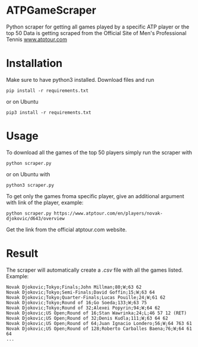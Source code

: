 # ATPGameScraper
Python scraper for getting all games played by a specific ATP player or the top 50
Data is getting scraped from the Official Site of Men's Professional Tennis www.atptour.com

# Installation
Make sure to have python3 installed. Download files and run 

    pip install -r requirements.txt

or on Ubuntu

    pip3 install -r requirements.txt

# Usage
To download all the games of the top 50 players simply run the scraper with

    python scraper.py

or on Ubuntu with

    python3 scraper.py

To get only the games froma specific player, give an additional argument with link of the player, example:

    python scraper.py https://www.atptour.com/en/players/novak-djokovic/d643/overview

Get the link from the official atptour.com website.

# Result
The scraper will automatically create a *.csv* file with all the games listed. Example:

    Novak Djokovic;Tokyo;Finals;John Millman;80;W;63 62
    Novak Djokovic;Tokyo;Semi-Finals;David Goffin;15;W;63 64
    Novak Djokovic;Tokyo;Quarter-Finals;Lucas Pouille;24;W;61 62
    Novak Djokovic;Tokyo;Round of 16;Go Soeda;133;W;63 75
    Novak Djokovic;Tokyo;Round of 32;Alexei Popyrin;94;W;64 62
    Novak Djokovic;US Open;Round of 16;Stan Wawrinka;24;L;46 57 12 (RET)
    Novak Djokovic;US Open;Round of 32;Denis Kudla;111;W;63 64 62
    Novak Djokovic;US Open;Round of 64;Juan Ignacio Londero;56;W;64 763 61
    Novak Djokovic;US Open;Round of 128;Roberto Carballes Baena;76;W;64 61 64
    ...